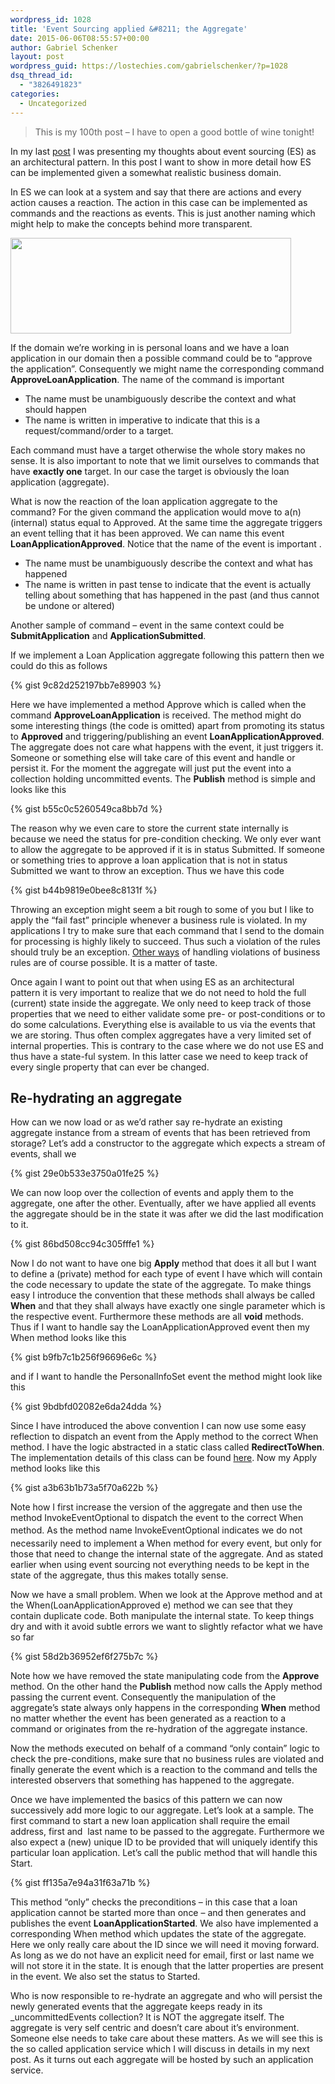 ```yaml
---
wordpress_id: 1028
title: 'Event Sourcing applied &#8211; the Aggregate'
date: 2015-06-06T08:55:57+00:00
author: Gabriel Schenker
layout: post
wordpress_guid: https://lostechies.com/gabrielschenker/?p=1028
dsq_thread_id:
  - "3826491823"
categories:
  - Uncategorized
---
```

> This is my 100th post &#8211; I have to open a good bottle of wine tonight!

In my last [post](https://lostechies.com/gabrielschenker/2015/05/26/event-sourcing-revisited/ "Event sourcing revisited") I was presenting my thoughts about event sourcing (ES) as an architectural pattern. In this post I want to show in more detail how ES can be implemented given a somewhat realistic business domain.

In ES we can look at a system and say that there are actions and every action causes a reaction. The action in this case can be implemented as commands and the reactions as events. This is just another naming which might help to make the concepts behind more transparent.

[<img class="alignnone size-full wp-image-1029" title="ActionReaction" src="https://lostechies.com/gabrielschenker/files/2015/05/ActionReaction.png" alt="" width="449" height="153" />](https://lostechies.com/gabrielschenker/files/2015/05/ActionReaction.png)

If the domain we&#8217;re working in is personal loans and we have a loan application in our domain then a possible command could be to &#8220;approve the application&#8221;. Consequently we might name the corresponding command **ApproveLoanApplication**. The name of the command is important

  * The name must be unambiguously describe the context and what should happen
  * The name is written in imperative to indicate that this is a request/command/order to a target.

Each command must have a target otherwise the whole story makes no sense. It is also important to note that we limit ourselves to commands that have **exactly one** target. In our case the target is obviously the loan application (aggregate).

What is now the reaction of the loan application aggregate to the command? For the given command the application would move to a(n) (internal) status equal to Approved. At the same time the aggregate triggers an event telling that it has been approved. We can name this event **LoanApplicationApproved**. Notice that the name of the event is important .

  * The name must be unambiguously describe the context and what has happened
  * The name is written in past tense to indicate that the event is actually telling about something that has happened in the past (and thus cannot be undone or altered)

Another sample of command &#8211; event in the same context could be **SubmitApplication** and **ApplicationSubmitted**.

If we implement a Loan Application aggregate following this pattern then we could do this as follows

{% gist 9c82d252197bb7e89903 %}

Here we have implemented a method Approve which is called when the command **ApproveLoanApplication** is received. The method might do some interesting things (the code is omitted) apart from promoting its status to **Approved** and triggering/publishing an event **LoanApplicationApproved**. The aggregate does not care what happens with the event, it just triggers it. Someone or something else will take care of this event and handle or persist it. For the moment the aggregate will just put the event into a collection holding uncommitted events. The **Publish** method is simple and looks like this

{% gist b55c0c5260549ca8bb7d %}

The reason why we even care to store the current state internally is because we need the status for pre-condition checking. We only ever want to allow the aggregate to be approved if it is in status Submitted. If someone or something tries to approve a loan application that is not in status Submitted we want to throw an exception. Thus we have this code

{% gist b44b9819e0bee8c8131f %}

Throwing an exception might seem a bit rough to some of you but I like to apply the &#8220;fail fast&#8221; principle whenever a business rule is violated. In my applications I try to make sure that each command that I send to the domain for processing is highly likely to succeed. Thus such a violation of the rules should truly be an exception. [Other ways](https://lostechies.com/gabrielschenker/2015/05/07/ddd-special-scenarios-part-1/ "DDD – Special scenarios, part 1") of handling violations of business rules are of course possible. It is a matter of taste.

Once again I want to point out that when using ES as an architectural pattern it is very important to realize that we do not need to hold the full (current) state inside the aggregate. We only need to keep track of those properties that we need to either validate some pre- or post-conditions or to do some calculations. Everything else is available to us via the events that we are storing. Thus often complex aggregates have a very limited set of internal properties. This is contrary to the case where we do not use ES and thus have a state-ful system. In this latter case we need to keep track of every single property that can ever be changed.

## Re-hydrating an aggregate

How can we now load or as we&#8217;d rather say re-hydrate an existing aggregate instance from a stream of events that has been retrieved from storage? Let&#8217;s add a constructor to the aggregate which expects a stream of events, shall we

{% gist 29e0b533e3750a01fe25 %}

We can now loop over the collection of events and apply them to the aggregate, one after the other. Eventually, after we have applied all events the aggregate should be in the state it was after we did the last modification to it.

{% gist 86bd508cc94c305fffe1 %}

Now I do not want to have one big **Apply** method that does it all but I want to define a (private) method for each type of event I have which will contain the code necessary to update the state of the aggregate. To make things easy I introduce the convention that these methods shall always be called **When** and that they shall always have exactly one single parameter which is the respective event. Furthermore these methods are all **void** methods. Thus if I want to handle say the LoanApplicationApproved event then my When method looks like this

{% gist b9fb7c1b256f96696e6c %}

and if I want to handle the PersonalInfoSet event the method might look like this

{% gist 9bdbfd02082e6da24dda %}

Since I have introduced the above convention I can now use some easy reflection to dispatch an event from the Apply method to the correct When method. I have the logic abstracted in a static class called **RedirectToWhen**. The implementation details of this class can be found [here](https://gist.github.com/gnschenker/c8e080608682986db7d1 "RedirectToWhen"). Now my Apply method looks like this

{% gist a3b63b1b73a5f70a622b %}

Note how I first increase the version of the aggregate and then use the method InvokeEventOptional to dispatch the event to the correct When method. As the method name <span style="line-height: 24px;">InvokeEventOptional</span><span style="line-height: 24px;"> </span>indicates we do not necessarily need to implement a When method for every event, but only for those that need to change the internal state of the aggregate. And as stated earlier when using event sourcing not everything needs to be kept in the state of the aggregate, thus this makes totally sense.

Now we have a small problem. When we look at the Approve method and at the When(LoanApplicationApproved e) method we can see that they contain duplicate code. Both manipulate the internal state. To keep things dry and with it avoid subtle errors we want to slightly refactor what we have so far

{% gist 58d2b36952ef6f275b7c %}

Note how we have removed the state manipulating code from the **Approve** method. On the other hand the **Publish** method now calls the Apply method passing the current event. Consequently the manipulation of the aggregate&#8217;s state always only happens in the corresponding **When** method no matter whether the event has been generated as a reaction to a command or originates from the re-hydration of the aggregate instance.

Now the methods executed on behalf of a command &#8220;only contain&#8221; logic to check the pre-conditions, make sure that no business rules are violated and finally generate the event which is a reaction to the command and tells the interested observers that something has happened to the aggregate.

Once we have implemented the basics of this pattern we can now successively add more logic to our aggregate. Let&#8217;s look at a sample. The first command to start a new loan application shall require the email address, first and  last name to be passed to the aggregate. Furthermore we also expect a (new) unique ID to be provided that will uniquely identify this particular loan application. Let&#8217;s call the public method that will handle this Start.

{% gist ff135a7e94a31f63a71b %}

This method &#8220;only&#8221; checks the preconditions &#8211; in this case that a loan application cannot be started more than once &#8211; and then generates and publishes the event **LoanApplicationStarted**. We also have implemented a corresponding When method which updates the state of the aggregate. Here we only really care about the ID since we will need it moving forward. As long as we do not have an explicit need for email, first or last name we will not store it in the state. It is enough that the latter properties are present in the event. We also set the status to Started.

Who is now responsible to re-hydrate an aggregate and who will persist the newly generated events that the aggregate keeps ready in its _uncommittedEvents collection? It is NOT the aggregate itself. The aggregate is very self centric and doesn&#8217;t care about it&#8217;s environment. Someone else needs to take care about these matters. As we will see this is the so called application service which I will discuss in details in my next post. As it turns out each aggregate will be hosted by such an application service.